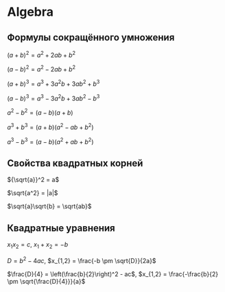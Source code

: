 # Algebra
## Формулы сокращённого умножения
$(a + b)^2 = a^2 + 2ab + b^2$

$(a - b)^2 = a^2 - 2ab + b^2$

$(a + b)^3 = a^3 + 3a^2b + 3ab^2 + b^3$

$(a - b)^3 = a^3 - 3a^2b + 3ab^2 - b^3$

$a^2 - b^2 = (a - b)(a + b)$

$a^3 + b^3 = (a + b)(a^2 - ab + b^2)$

$a^3 - b^3 = (a - b)(a^2 + ab + b^2)$

## Свойства квадратных корней
${\sqrt{a}}^2 = a$

$\sqrt{a^2} = |a|$

$\sqrt{a}\sqrt{b} = \sqrt{ab}$

## Квадратные уравнения
$x_1x_2 = c$,
$x_1 + x_2 = -b$

$D = b^2 - 4ac$,
$x_{1,2} = \frac{-b \pm \sqrt{D}}{2a}$

$\frac{D}{4} = \left(\frac{b}{2}\right)^2 - ac$,
$x_{1,2} = \frac{-\frac{b}{2} \pm \sqrt{\frac{D}{4}}}{a}$
